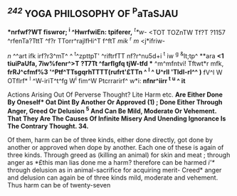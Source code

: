 ## *<sup>242</sup>* **YOGA PHILOSOPHY OF <sup>P</sup>aTaSJAU**

**\*nrfwf?WT fiswror; <sup>i</sup> ^HwrfwiEn: tpiferer,** *<sup>t</sup>\*w-* <TOT TOZnTW Tf?T ?1157 ^rfenTa?TttT ^f?r TTorr^rajlfHi^T f^ftT *mik* <sup>r</sup> *m* <j\*ifriw-

*n* ^^art ifk irf?r3^mT^ ^ <sup>t</sup>^zpttpT' ^riftrfTT nf?r^nu5d+i <sup>t</sup> iw <sup>g</sup> <sup>&</sup>lt;tp^ \*\*ara **<1 tiuiPaUfa, 7iw%fenr^>T ?T7Tt ^farflgfq tjW-tfd \*** ^m^mfntvi! Tftwt\*r mfk, **frRJ^cfmf%3 '^Ptf^TTsgqrhTTTT(rufrt'£TTn ^ <sup>I</sup> ^ U^rlI 'Tldl-rl^^ )** fV^l W OTflrf\* <sup>I</sup> ^W-iriT^t^fg W<sup>i</sup> fim^W Ptcrrarirf^ w\*i: **nfnr^iirr <sup>t</sup> <sup>u</sup> ^ it**

Actions Arising Out Of Perverse Thought? Lite Harm etc. **Are Either Done By Oneself\* Oat Dint By Another Or Approved (1) ; Done Either Through Anger, Greed Or Delusion <sup>5</sup> And Can Be Mild, Moderate Or Vehement. That They Are The Causes Of Infinite Misery And Unending Ignorance Is The Contrary Thought. 34.**

Of them, harm can be of three kinds, either done directly, got done by another or approved when dope by another. Each one of these is again of three kinds. Through greed as (killing an animal) for skin and meat ; through anger as \*£this man lias done me a harm? therefore can be harmed *i'\** through delusion as in animal-sacrifice for acquiring merit- Creed\* anger and delusion can again be of three kinds mild, moderate and vehement. Thus harm can be of twenty-seven